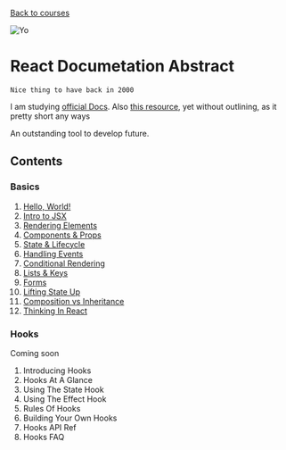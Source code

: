 [Back to courses](https://github.com/Betra/Course-Abstract)

![Yo](https://cdn-images-1.medium.com/max/1600/1*kt9otqHk14BZIMNruiG0BA.png)

# React Documetation Abstract

    Nice thing to have back in 2000

I am studying [official Docs](https://reactjs.org/docs/). Also [this resource](https://facebook.github.io/create-react-app/docs/getting-started), yet without outlining, as it pretty short any ways

An outstanding tool to develop future.

## Contents

### Basics

1. [Hello, World!](React__1.md)
2. [Intro to JSX](React__2.md)
3. [Rendering Elements](React__3.md)
4. [Components & Props](React__4.md)
5. [State & Lifecycle](React__5.md)
6. [Handling Events](React__6.md)
7. [Conditional Rendering](React__7.md)
8. [Lists & Keys](React__8.md)
9. [Forms](React__9.md)
10. [Lifting State Up](React__10.md)
11. [Composition vs Inheritance](React__11.md)
12. [Thinking In React](React__12.md)

### Hooks
Coming soon

1. Introducing Hooks
2. Hooks At A Glance
3. Using The State Hook
4. Using The Effect Hook
5. Rules Of Hooks
6. Building Your Own Hooks
7. Hooks API Ref
8. Hooks FAQ
